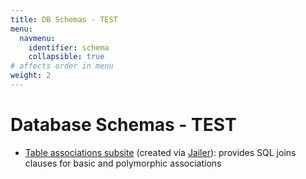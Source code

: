 ```yaml
---
title: DB Schemas - TEST
menu:
  navmenu:
    identifier: schema
    collapsible: true
# affects order in menu
weight: 2
---
```


# Database Schemas - TEST

* [Table associations subsite](https://department-of-veterans-affairs.github.io/caseflow/schema/html/) (created via [Jailer](https://github.com/Wisser/Jailer)): provides SQL joins clauses for basic and polymorphic associations

